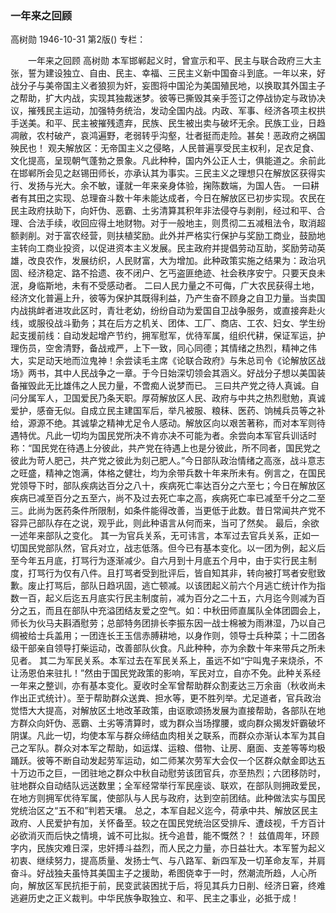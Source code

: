 ### 一年来之回顾
高树勋
1946-10-31
第2版()
专栏：

　　一年来之回顾
    高树勋
    本军邯郸起义时，曾宣示和平、民主与联合政府三大主张，誓为建设独立、自由、民主、幸福、三民主义新中国奋斗到底。一年以来，好战分子与美帝国主义者狼狈为奸，妄图将中国沦为美国殖民地，以换取其外国主子之帮助，扩大内战，实现其独裁迷梦。彼等已撕毁其亲手签订之停战协定与政协决议，摧残民主运动，加强特务统治，发动全国内战。内政、军事、经济各项主权拱手送美。和平、民主被摧残遗弃，民族、民生被出卖与破坏无余。民族工业，日趋凋敝，农村破产，哀鸿遍野，老弱转乎沟壑，壮者挺而走险。甚矣！恶政府之祸国殃民也！
    观夫解放区：无帝国主义之侵略，人民普遍享受民主权利，足衣足食、文化提高，呈现朝气蓬勃之景象。凡此种种，国内外公正人士，俱能道之。余前此在邯郸所会见之赵锡田师长，亦承认其为事实。三民主义之理想只在解放区获得实行、发扬与光大。余不敏，谨就一年来亲身体验，掬陈数端，为国人告。
    一曰耕者有其田之实现、总理奋斗数十年未能达成者，今日在解放区已初步实现。农民在民主政府扶助下，向奸伪、恶霸、土劣清算其积年非法侵夺与剥削，经过和平、合理、合法手续，收回应得土地财物。对于一般地主，则贯彻二五减租法令，取消超额剥削。对于富农经营，则扶植奖励。此外并严格实行保护与奖励工商业，鼓励地主转向工商业投资，以促进资本主义发展。民主政府并提倡劳动互助，奖励劳动英雄，改良农作，发展纺织，人民财富，大为增加。此种政策实施之结果为：政治巩固、经济稳定、路不拾遗、夜不闭户、乞丐盗匪绝迹、社会秩序安宁。只要天良未泯，身临斯地，未有不受感动者。
    二曰人民力量之不可侮，广大农民获得土地，经济文化普遍上升，彼等为保护其既得利益，乃产生奋不顾身之自卫力量。当卖国内战挑衅者进攻此区时，青壮老幼，纷纷自动为爱国自卫战争服务，或直接奔赴火线，或服役战斗勤务；其在后方之机关、团体、工厂、商店、工农、妇女、学生纷起支援前线：自动发起增产节约，拥军慰军，优待军属，组织代耕，保证军运，护理伤员，空舍清野，备战戒严，上下一致，同心同德；其情绪之热烈，精神之伟大，实足动天地而泣鬼神！余尝读毛主席《论联合政府》与朱总司令《论解放区战场》两书，其中人民战争之一章。于今日始深切领会其涵义。好战分子想以美国装备摧毁此无比雄伟之人民力量，不啻痴人说梦而已。
    三曰共产党之待人真诚。自问分属军人，卫国爱民乃条天职。厚荷解放区人民、政府与中共之热烈慰勉，真诚爱护，感奋无似。自成立民主建国军后，举凡被服、粮秣、医药、饷械兵员等之补给，源源不绝。其诚挚之精神尤足令人感动。解放区向以艰苦著称，而对本军则待遇特优。凡此一切均为国民党所决不肯亦决不可能为者。余尝向本军官兵训话时称：“国民党在待遇上分彼此，共产党在待遇上也是分彼此，所不同者，国民党之彼此为苛人肥己，共产党之彼此为刻己肥人。”今日部队政治情绪之高涨，战斗意志之旺盛，精神之饱满，体格之健壮，均为余带兵数十年来所未有。例言之，在国民党领导下时，部队疾病达百分之八十，疾病死亡率达百分之六至七；今日在解放区疾病已减至百分之五至六，尚不及过去死亡率之高，疾病死亡率已减至千分之二至三。此尚为医药条件所限制，如条件能得改善，当更低于此数。昔日常闻共产党不容异己部队存在之说，观乎此，则此种语言从何而来，当可了然矣。
    最后，余欲一述年来部队之变化。
    其一为官兵关系，无可讳言，本军过去官兵关系，正如一切国民党部队然，官兵对立，战志低落。但今已有基本变化。以一团为例，起义后至今年五月底，打骂行为逐渐减少。自六月到十月底五个月中，由于实行民主制度，打骂行为仅有八件。且打骂者受到批评后，皆自知其非，转向被打骂者安慰致歉。废止打骂后，部队日趋巩固，逃亡顿减。以该团起义前六个月逃亡统计作为指数一百，起义后迄五月底实行民主制度前，减为百分之二十五，六月迄今则减为百分之五，而且在部队中充溢团结友爱之空气。如：中秋田师直属队全体团圆会上，师长为伙马夫斟酒慰劳；总部特务团排长李振东因一战士棉被为雨淋湿，乃以自己绸被给士兵盖用；一团连长王玉信赤膊耕地，以身作则，领导士兵种菜；十二团各级干部亲自领导打柴运动，改善部队伙食。凡此种种，亦为余数十年来带兵之所未见者。
    其二为军民关系。本军过去在军民关系上，虽远不如“宁叫鬼子来烧杀，不让汤恩伯来驻扎！”然由于国民党政策的影响，军民对立，自亦不免。此种关系经一年来之整训，亦有基本变化。夏收时全军曾帮助群众割麦达三万余亩（秋收尚未作出正式统计）。至于帮助群众送粪、担水等，更不胜列举。尤足道者，官兵政治觉悟大大提高，对解放区土地改革政策，由讴歌颂扬发展为直接帮助，各部队在地方群众向奸伪、恶霸、土劣等清算时，或为群众当场撑腰，或向群众揭发奸霸破坏阴谋。凡此一切，均使本军与群众缔结血肉相关之联系，而群众亦渐认本军为其自己之军队。群众对本军之帮助，如运煤、运粮、借物、让房、磨面、支差等等均极踊跃。彼等不断自动发起劳军运动，如二师某次劳军大会仅一个区群众献金即达五十万边币之巨，一团驻地之群众中秋自动慰劳该团官兵，亦至热烈；六团移防时，驻地群众自动结队远送数里；全军经常举行军民座谈、联欢，在部队则拥政爱民，在地方则拥军优待军属，使部队与人民与政府，达到空前团结。此种做法实与国民党统治区之“五不和”判若天壤。
    总之，本军自起义迄今，荷承中共、解放区民主政府、人民爱护有加，关怀备至。较之在国民党统治区受排斥、遭歧视，千方百计必欲消灭而后快之情境，诚不可比拟。抚今追昔，能不慨然？！
    兹值周年，环顾字内，民族灾难日深，忠奸搏斗益烈，而人民之力量，亦日益壮大。本军誓为起义初衷、继续努力，提高质量、发扬士气、与八路军、新四军及一切革命友军，并肩奋斗。好战独夫虽恃其美国主子之援助，希图侥幸于一时，然潮流所趋，人心所向，解放区军民抗拒于前，民变武装困扰于后，将见其兵力日削、经济日窘，终难逃避历史之正义裁判。中华民族争取独立、和平、民主之事业，必抵于成！
